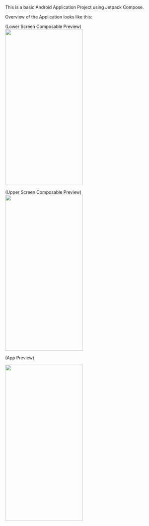 This is a basic Android Application Project using Jetpack Compose.

Overview of the Application looks like this: 
<p>
(Lower Screen Composable Preview)
<br>
<img src="https://github.com/stym-rj/CSE224-Fundamentals-of-Android/assets/62481122/27a30aed-86bd-47fd-9add-bca1d0f66d1a" width="250" height="500">
</p>

<p>
(Upper Screen Composable Preview)
<br>
<img src="https://github.com/stym-rj/CSE224-Fundamentals-of-Android/assets/62481122/52d5a4be-65de-45fc-b122-b2a6cf5af5f1" width="250" height="500">
</p>

(App Preview)

<img src="https://github.com/stym-rj/CSE224-Fundamentals-of-Android/assets/62481122/06bbfb72-368d-492c-bde4-73bc785de982" width="250" height="500">
